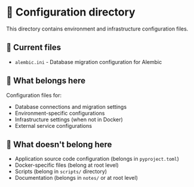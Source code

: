 # 🔧 Configuration directory

This directory contains environment and infrastructure configuration files.

## 📁 Current files

- `alembic.ini` - Database migration configuration for Alembic

## 🎯 What belongs here

Configuration files for:

- Database connections and migration settings
- Environment-specific configurations
- Infrastructure settings (when not in Docker)
- External service configurations

## 🚫 What doesn't belong here

- Application source code configuration (belongs in `pyproject.toml`)
- Docker-specific files (belong at root level)
- Scripts (belong in `scripts/` directory)
- Documentation (belongs in `notes/` or at root level)
